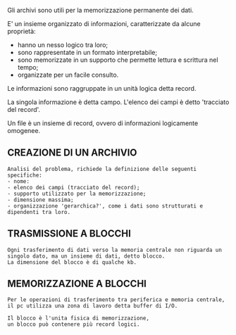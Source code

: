 
Gli archivi sono utili per la memorizzazione permanente dei dati.

E' un insieme organizzato di informazioni, caratterizzate da alcune proprietà:
- hanno un nesso logico tra loro;
- sono rappresentate in un formato interpretabile;
- sono memorizzate in un supporto che permette lettura e scrittura nel tempo;
- organizzate per un facile consulto.

Le informazioni sono raggruppate in un unità logica detta record.

La singola informazione è detta campo.
L'elenco dei campi è detto 'tracciato del record'.

Un file è un insieme di record, ovvero di informazioni logicamente omogenee.


CREAZIONE DI UN ARCHIVIO
-
	Analisi del problema, richiede la definizione delle seguenti specifiche:
	- nome:
	- elenco dei campi (tracciato del record);
	- supporto utilizzato per la memorizzazione; 
	- dimensione massima;
	- organizzazione 'gerarchica?', come i dati sono strutturati e dipendenti tra loro.


TRASMISSIONE A BLOCCHI
-
	Ogni trasferimento di dati verso la memoria centrale non riguarda un singolo dato, ma un insieme di dati, detto blocco.
	La dimensione del blocco è di qualche kb.

MEMORIZZAZIONE A BLOCCHI
-
	Per le operazioni di trasferimento tra periferica e memoria centrale, il pc utilizza una zona di lavoro detta buffer di I/O.
	
	Il blocco è l'unita fisica di memorizzazione,
	un blocco può contenere più record logici.




